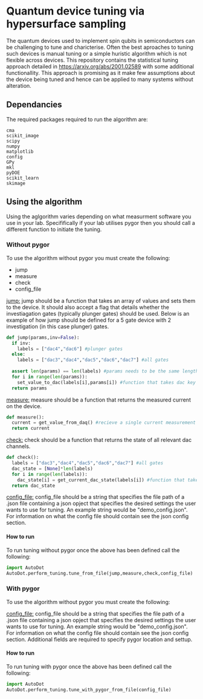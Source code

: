 # Quantum device tuning via hypersurface sampling

The quantum devices used to implement spin qubits in semiconductors can be challenging to tune and charicterise. Often the best aproaches to tuning such devices is manual tuning or a simple huristic algorithm which is not flexible across devices. This repository contains the statistical tuning approach detailed in https://arxiv.org/abs/2001.02589 with some additional functionallity. This approach is promising as it make few assumptions about the device being tuned and hence can be applied to many systems without alteration.

## Dependancies
The required packages required to run the algorithm are:
```
cma
scikit_image
scipy
numpy
matplotlib
config
GPy
mkl
pyDOE
scikit_learn
skimage
```
## Using the algorithm
Using the aglgorithm varies depending on what measurment software you use in your lab. Specififically if your lab utilises pygor then you should call a different function to initiate the tuning.
### Without pygor
To use the algorithm without pygor you must create the following:
- jump
- measure
- check
- config_file

<ins>jump:</ins>
jump should be a function that takes an array of values and sets them to the device. It should also accept a flag that details whether the investiagation gates (typically plunger gates) should be used. Below is an example of how jump should be defined for a 5 gate device with 2 investigation (in this case plunger) gates.
```python
def jump(params,inv=False):
  if inv:
    labels = ["dac4","dac6"] #plunger gates
  else:
    labels = ["dac3","dac4","dac5","dac6","dac7"] #all gates
    
  assert len(params) == len(labels) #params needs to be the same length as labels
  for i in range(len(params)):
    set_value_to_dac(labels[i],params[i]) #function that takes dac key and value and sets dac to that value
  return params
```
<ins>measure:</ins>
measure should be a function that returns the measured current on the device.
```python
def measure():
  current = get_value_from_daq() #recieve a single current measurement from the daq
  return current
```
<ins>check:</ins>
check should be a function that returns the state of all relevant dac channels.
```python
def check():
  labels = ["dac3","dac4","dac5","dac6","dac7"] #all gates
  dac_state = [None]*len(labels)
  for i in range(len(labels)):
    dac_state[i] = get_current_dac_state(labels[i]) #function that takes dac key and returns state that channel is in
  return dac_state
```
<ins>config_file:</ins>
config_file should be a string that specifies the file path of a .json file containing a json opject that specifies the desired settings the user wants to use for tuning. An example string would be "demo_config.json". For information on what the config file should contain see the json config section.

#### How to run
To run tuning without pygor once the above has been defined call the following:
```python
import AutoDot
AutoDot.perform_tuning.tune_from_file(jump,measure,check,config_file)
```
### With pygor
To use the algorithm without pygor you must create the following:

<ins>config_file:</ins>
config_file should be a string that specifies the file path of a .json file containing a json opject that specifies the desired settings the user wants to use for tuning. An example string would be "demo_config.json". For information on what the config file should contain see the json config section. Additional fields are required to specify pygor location and settup.
#### How to run
To run tuning with pygor once the above has been defined call the following:
```python
import AutoDot
AutoDot.perform_tuning.tune_with_pygor_from_file(config_file)
```
